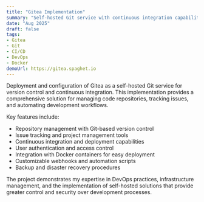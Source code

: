 ```yaml
---
title: "Gitea Implementation"
summary: "Self-hosted Git service with continuous integration capabilities"
date: "Aug 2025"
draft: false
tags:
- Gitea
- Git
- CI/CD
- DevOps
- Docker
demoUrl: https://gitea.spaghet.io
---
```


Deployment and configuration of Gitea as a self-hosted Git service for version control and continuous integration. This implementation provides a comprehensive solution for managing code repositories, tracking issues, and automating development workflows.

Key features include:
- Repository management with Git-based version control
- Issue tracking and project management tools
- Continuous integration and deployment capabilities
- User authentication and access control
- Integration with Docker containers for easy deployment
- Customizable webhooks and automation scripts
- Backup and disaster recovery procedures

The project demonstrates my expertise in DevOps practices, infrastructure management, and the implementation of self-hosted solutions that provide greater control and security over development processes.
